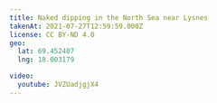 ```yaml
---
title: Naked dipping in the North Sea near Lysnes
takenAt: 2021-07-27T12:59:59.000Z
license: CC BY-ND 4.0
geo:
  lat: 69.452407
  lng: 18.003179

video:
  youtube: JVZUadjgjX4
---
```

